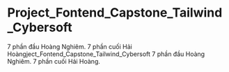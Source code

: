 # Project_Fontend_Capstone_Tailwind_Cybersoft
7 phần đầu Hoàng Nghiêm.
7 phần cuối Hải Hoàngject_Fontend_Capstone_Tailwind_Cybersoft
7 phần đầu Hoàng Nghiêm.
7 phần cuối Hải Hoàng.
